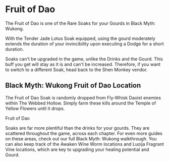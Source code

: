 # Fruit of Dao

The Fruit of Dao is one of the Rare Soaks for your Gourds in Black Myth: Wukong. 

With the Tender Jade Lotus Soak equipped, using the gourd moderately extends the duration of your invincibility upon executing a Dodge for a short duration. 

Soaks can't be upgraded in the game, unlike the Drinks and the Gourd. This buff you get will stay as it is and can't be increased. Therefore, if you want to switch to a different Soak, head back to the Shen Monkey vendor. 

## Black Myth: Wukong Fruit of Dao Location

The Fruit of Dao Soak is randomly dropped from Fly-Whisk Daoist enemies within The Webbed Hollow. Simply farm these kills around the Temple of Yellow Flowers until it drops. 

Fruit of Dao

Soaks are far more plentiful than the drinks for your gourds. They are scattered throughout the game, across each chapter. For even more guides on these areas, check out our full Black Myth: Wukong walkthrough. You can also keep track of the Awaken Wine Worm locations and Luoija Fragrant Vine locations, which are key to upgrading your healing potential and Gourd.